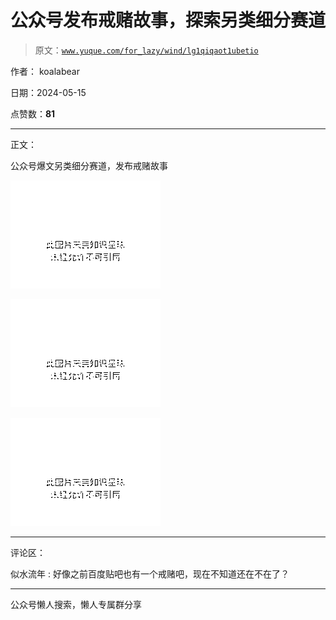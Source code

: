 # 公众号发布戒赌故事，探索另类细分赛道

> 原文：[`www.yuque.com/for_lazy/wind/lg1qiqaot1ubetio`](https://www.yuque.com/for_lazy/wind/lg1qiqaot1ubetio)

作者： koalabear

日期：2024-05-15

点赞数：**81**

* * *

正文：

公众号爆文另类细分赛道，发布戒赌故事

![](img/7ed3b6ad48d1f3ba3a2ee677bde5e4c5.png)

![](img/7a171e63fec9bbdc192ebc210199c08f.png)

![](img/6e1de133240c8fc86045db2fc7e40760.png)

* * *

评论区：

似水流年 : 好像之前百度贴吧也有一个戒赌吧，现在不知道还在不在了？

* * *

公众号懒人搜索，懒人专属群分享